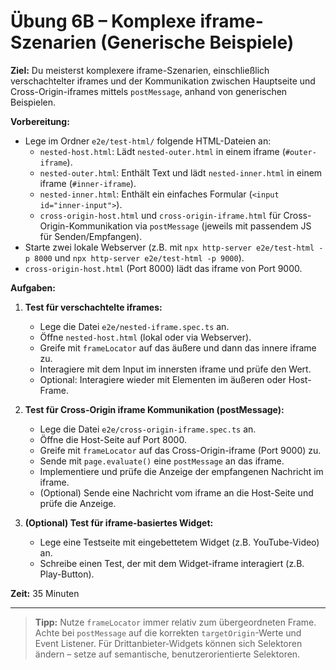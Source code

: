 # Übung 6B – Komplexe iframe-Szenarien (Generische Beispiele)

**Ziel:**
Du meisterst komplexere iframe-Szenarien, einschließlich verschachtelter iframes und der Kommunikation zwischen Hauptseite und Cross-Origin-iframes mittels `postMessage`, anhand von generischen Beispielen.

**Vorbereitung:**

- Lege im Ordner `e2e/test-html/` folgende HTML-Dateien an:
  - `nested-host.html`: Lädt `nested-outer.html` in einem iframe (`#outer-iframe`).
  - `nested-outer.html`: Enthält Text und lädt `nested-inner.html` in einem iframe (`#inner-iframe`).
  - `nested-inner.html`: Enthält ein einfaches Formular (`<input id="inner-input">`).
  - `cross-origin-host.html` und `cross-origin-iframe.html` für Cross-Origin-Kommunikation via `postMessage` (jeweils mit passendem JS für Senden/Empfangen). 
- Starte zwei lokale Webserver (z.B. mit `npx http-server e2e/test-html -p 8000` und `npx http-server e2e/test-html -p 9000`).
- `cross-origin-host.html` (Port 8000) lädt das iframe von Port 9000.

**Aufgaben:**

1. **Test für verschachtelte iframes:**
   - Lege die Datei `e2e/nested-iframe.spec.ts` an.
   - Öffne `nested-host.html` (lokal oder via Webserver).
   - Greife mit `frameLocator` auf das äußere und dann das innere iframe zu.
   - Interagiere mit dem Input im innersten iframe und prüfe den Wert.
   - Optional: Interagiere wieder mit Elementen im äußeren oder Host-Frame.

2. **Test für Cross-Origin iframe Kommunikation (postMessage):**
   - Lege die Datei `e2e/cross-origin-iframe.spec.ts` an.
   - Öffne die Host-Seite auf Port 8000.
   - Greife mit `frameLocator` auf das Cross-Origin-iframe (Port 9000) zu.
   - Sende mit `page.evaluate()` eine `postMessage` an das iframe.
   - Implementiere und prüfe die Anzeige der empfangenen Nachricht im iframe.
   - (Optional) Sende eine Nachricht vom iframe an die Host-Seite und prüfe die Anzeige.

3. **(Optional) Test für iframe-basiertes Widget:**
   - Lege eine Testseite mit eingebettetem Widget (z.B. YouTube-Video) an.
   - Schreibe einen Test, der mit dem Widget-iframe interagiert (z.B. Play-Button).

**Zeit:** 35 Minuten

---

> **Tipp:** Nutze `frameLocator` immer relativ zum übergeordneten Frame. Achte bei `postMessage` auf die korrekten `targetOrigin`-Werte und Event Listener. Für Drittanbieter-Widgets können sich Selektoren ändern – setze auf semantische, benutzerorientierte Selektoren.
